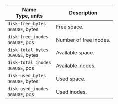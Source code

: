 | Name<br/>Type, units | Description |
| ----- | ----- |
| `disk-free_bytes`<br/>`DGAUGE`, bytes | Free space. |
| `disk-free_inodes`<br/>`DGAUGE`, pcs | Number of free inodes. |
| `disk-total_bytes`<br/>`DGAUGE`, bytes | Available space. |
| `disk-total_inodes`<br/>`DGAUGE`, pcs | Available inodes. |
| `disk-used_bytes`<br/>`DGAUGE`, bytes | Used space. |
| `disk-used_inodes`<br/>`DGAUGE`, pcs | Used inodes. |
